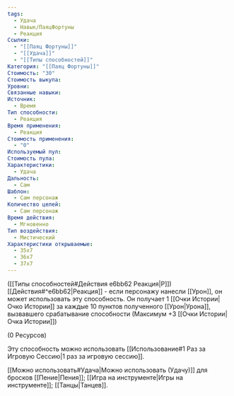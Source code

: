 ```yaml
---
tags:
  - Удача
  - Навык/ПаяцФортуны
  - Реакция
Ссылки:
  - "[[Паяц Фортуны]]"
  - "[[Удача]]"
  - "[[Типы способностей]]"
Категория: "[[Паяц Фортуны]]"
Стоимость: "30"
Стоимость выкупа: 
Уровни: 
Связанные навыки: 
Источник:
  - Время
Тип способности:
  - Реакция
Время применения:
  - Реакция
Стоимость применения:
  - "0"
Используемый пул: 
Стоимость пула: 
Характеристики:
  - Удача
Дальность:
  - Сам
Шаблон:
  - Сам персонаж
Количество целей:
  - Сам персонаж
Время действия:
  - Мгновенно
Тип воздействия:
  - Мистический
Характеристики открываемые:
  - 35x7
  - 36x7
  - 37x7
---
```

([[Типы способностей#Действия e6bb62 Реакция|Р]]) [[Действия#^e6bb62|Реакция]] - если персонажу нанесли [[Урон]], он может использовать эту способность. Он получает 1 [[Очки Истории|Очко Истории]] за каждые 10 пунктов полученного [[Урон|Урона]], вызвавшего срабатывание способности (Максимум +3 [[Очки Истории|Очка Истории]])

(0 Ресурсов)

Эту способность можно использовать [[Использование#1 Раз за Игровую Сессию|1 раз за игровую сессию]].

[[Можно использовать#Удача|Можно использовать (Удачу)]] для бросков [[Пение|Пения]];  [[Игра на инструменте|Игры на инструменте]]; [[Танцы|Танцев]].